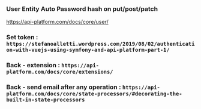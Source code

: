 ### User Entity Auto Password hash on put/post/patch
https://api-platform.com/docs/core/user/

### Set token : `https://stefanoalletti.wordpress.com/2019/08/02/authentication-with-vuejs-using-symfony-and-api-platform-part-1/`

### Back - extension : `https://api-platform.com/docs/core/extensions/`

### Back - send email after any operation : `https://api-platform.com/docs/core/state-processors/#decorating-the-built-in-state-processors`